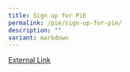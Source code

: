 ```yaml
---
title: Sign up for PiE
permalink: /pie/sign-up-for-pie/
description: ""
variant: markdown
---
```

<a href="https://tinyurl.com/pie-eventsReg2025">External Link</a>